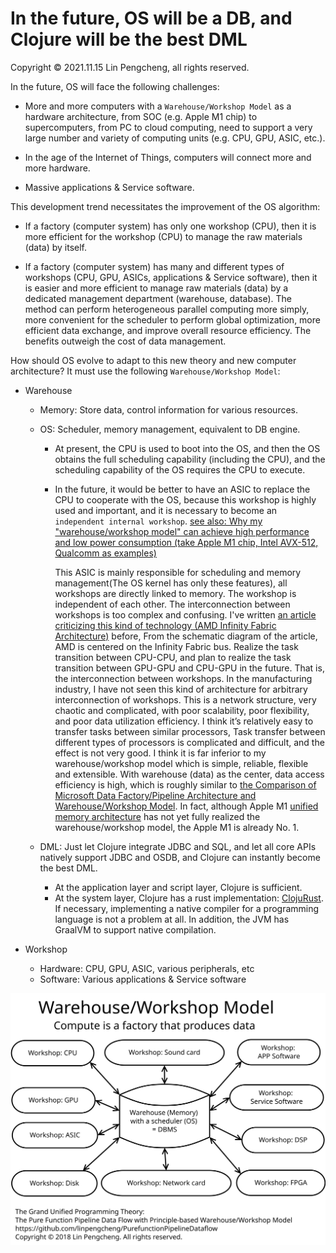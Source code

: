 # In the future, OS will be a DB, and Clojure will be the best DML

Copyright © 2021.11.15 Lin Pengcheng, all rights reserved.

In the future, OS will face the following challenges:

- More and more computers with a `Warehouse/Workshop Model` as a hardware architecture, 
  from SOC (e.g. Apple M1 chip) to supercomputers, from PC to cloud computing, 
  need to support a very large number and variety of computing units (e.g. CPU, GPU, ASIC, etc.).

- In the age of the Internet of Things, computers will connect more and more hardware.

- Massive applications & Service software.

This development trend necessitates the improvement of the OS algorithm:

- If a factory (computer system) has only one workshop (CPU), 
  then it is more efficient for the workshop (CPU) to manage the raw materials (data) by itself.

- If a factory (computer system) has many and different types of workshops (CPU, GPU, ASICs, applications & Service software), 
  then it is easier and more efficient to manage raw materials (data) 
  by a dedicated management department (warehouse, database). 
  The method can perform heterogeneous parallel computing more simply, 
  more convenient for the scheduler to perform global optimization, 
  more efficient data exchange, and improve overall resource efficiency. 
  The benefits outweigh the cost of data management.
  
How should OS evolve to adapt to this new theory and new computer architecture? 
It must use the following `Warehouse/Workshop Model`:  

- Warehouse

  - Memory: Store data, control information for various resources.
  
  - OS: Scheduler, memory management, equivalent to DB engine.
  
    - At present, the CPU is used to boot into the OS, 
      and then the OS obtains the full scheduling capability (including the CPU), 
      and the scheduling capability of the OS requires the CPU to execute.

    - In the future, it would be better to have an ASIC to replace the CPU to cooperate with the OS, 
      because this workshop is highly used and important, 
      and it is necessary to become an `independent internal workshop`.
      [see also: Why my "warehouse/workshop model" can achieve high performance and low power consumption (take Apple M1 chip, Intel AVX-512, Qualcomm as examples)](./why_wwmodel_fast_en.md)
      
      This ASIC is mainly responsible for scheduling and memory management(The OS kernel has only these features), 
      all workshops are directly linked to memory. The workshop is independent of each other.
      The interconnection between workshops is too complex and confusing. 
      I've written [an article criticizing this kind of technology  (AMD Infinity Fabric Architecture)](./Intel_RISC_V.md) before,
      From the schematic diagram of the article, AMD is centered on the Infinity Fabric bus. 
      Realize the task transition between CPU-CPU, and plan to realize the task transition between GPU-GPU 
      and CPU-GPU in the future. That is, the interconnection between workshops. In the manufacturing industry, 
      I have not seen this kind of architecture for arbitrary interconnection of workshops. 
      This is a network structure, very chaotic and complicated, with poor scalability, poor flexibility, 
      and poor data utilization efficiency. I think it’s relatively easy to transfer tasks between similar processors, 
      Task transfer between different types of processors is complicated and difficult, and the effect is not very good. 
      I think it is far inferior to my warehouse/workshop model which is simple, reliable, flexible and extensible. 
      With warehouse (data) as the center, data access efficiency is high, which is roughly similar to 
      [the Comparison of Microsoft Data Factory/Pipeline Architecture and Warehouse/Workshop Model](./diff_WWModel_AzureDataFactoryPipe.md). 
      In fact, although Apple M1 [unified memory architecture](https://www.macrumors.com/2020/11/30/m1-chip-speed-explanation-developer/) 
      has not yet fully realized the warehouse/workshop model, the Apple M1 is already No. 1.

  - DML: Just let Clojure integrate JDBC and SQL, 
    and let all core APIs natively support JDBC and OSDB, 
    and Clojure can instantly become the best DML.
    - At the application layer and script layer, Clojure is sufficient.
    - At the system layer, Clojure has a rust implementation: [ClojuRust](https://github.com/clojurust/clojurust). 
      If necessary, implementing a native compiler for a programming language is not a problem at all. 
      In addition, the JVM has GraalVM to support native compilation.
    
- Workshop

  - Hardware: CPU, GPU, ASIC, various peripherals, etc
  - Software: Various applications & Service software
  
![OS-Star-WWM](./image/OS-Star-WWM.svg)

